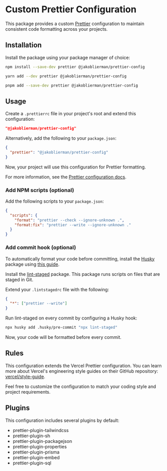 # Custom Prettier Configuration

This package provides a custom [Prettier](https://prettier.io/) configuration to maintain consistent code formatting across your projects.

## Installation

Install the package using your package manager of choice:

```bash
npm install --save-dev prettier @jakoblierman/prettier-config
```

```bash
yarn add --dev prettier @jakoblierman/prettier-config
```

```bash
pnpm add --save-dev prettier @jakoblierman/prettier-config
```

## Usage

Create a `.prettierrc` file in your project's root and extend this configuration:

```json
"@jakoblierman/prettier-config"
```

Alternatively, add the following to your `package.json`:

```json
{
  "prettier": "@jakoblierman/prettier-config"
}
```

Now, your project will use this configuration for Prettier formatting.

For more information, see the [Prettier configuration docs](https://prettier.io/docs/en/configuration.html#sharing-configurations).

### Add NPM scripts (optional)

Add the following scripts to your `package.json`:

```json
{
  "scripts": {
    "format": "prettier --check --ignore-unknown .",
    "format:fix": "prettier --write --ignore-unknown ."
  }
}
```

### Add commit hook (optional)

To automatically format your code before committing, install the [Husky](https://typicode.github.io/husky/) package using [this guide](https://typicode.github.io/husky/getting-started.html).

Install the [lint-staged](https://github.com/lint-staged/lint-staged) package.
This package runs scripts on files that are staged in Git.

Extend your `.lintstagedrc` file with the following:

```json
{
  "*": ["prettier --write"]
}
```

Run lint-staged on every commit by configuring a Husky hook:

```bash
npx husky add .husky/pre-commit "npx lint-staged"
```

Now, your code will be formatted before every commit.

## Rules

This configuration extends the Vercel Prettier configuration.
You can learn more about Vercel's engineering style guides on their GitHub repository: [vercel/style-guide](https://github.com/vercel/style-guide).

Feel free to customize the configuration to match your coding style and project requirements.

## Plugins

This configuration includes several plugins by default:

- prettier-plugin-tailwindcss
- prettier-plugin-sh
- prettier-plugin-packagejson
- prettier-plugin-properties
- prettier-plugin-prisma
- prettier-plugin-embed
- prettier-plugin-sql

